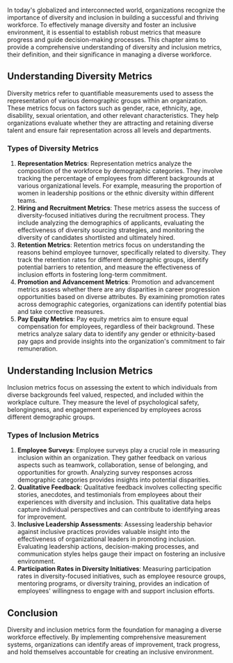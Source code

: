 
In today's globalized and interconnected world, organizations recognize the importance of diversity and inclusion in building a successful and thriving workforce. To effectively manage diversity and foster an inclusive environment, it is essential to establish robust metrics that measure progress and guide decision-making processes. This chapter aims to provide a comprehensive understanding of diversity and inclusion metrics, their definition, and their significance in managing a diverse workforce.

## Understanding Diversity Metrics

Diversity metrics refer to quantifiable measurements used to assess the representation of various demographic groups within an organization. These metrics focus on factors such as gender, race, ethnicity, age, disability, sexual orientation, and other relevant characteristics. They help organizations evaluate whether they are attracting and retaining diverse talent and ensure fair representation across all levels and departments.

### Types of Diversity Metrics

1. **Representation Metrics**: Representation metrics analyze the composition of the workforce by demographic categories. They involve tracking the percentage of employees from different backgrounds at various organizational levels. For example, measuring the proportion of women in leadership positions or the ethnic diversity within different teams.
2. **Hiring and Recruitment Metrics**: These metrics assess the success of diversity-focused initiatives during the recruitment process. They include analyzing the demographics of applicants, evaluating the effectiveness of diversity sourcing strategies, and monitoring the diversity of candidates shortlisted and ultimately hired.
3. **Retention Metrics**: Retention metrics focus on understanding the reasons behind employee turnover, specifically related to diversity. They track the retention rates for different demographic groups, identify potential barriers to retention, and measure the effectiveness of inclusion efforts in fostering long-term commitment.
4. **Promotion and Advancement Metrics**: Promotion and advancement metrics assess whether there are any disparities in career progression opportunities based on diverse attributes. By examining promotion rates across demographic categories, organizations can identify potential bias and take corrective measures.
5. **Pay Equity Metrics**: Pay equity metrics aim to ensure equal compensation for employees, regardless of their background. These metrics analyze salary data to identify any gender or ethnicity-based pay gaps and provide insights into the organization's commitment to fair remuneration.

## Understanding Inclusion Metrics

Inclusion metrics focus on assessing the extent to which individuals from diverse backgrounds feel valued, respected, and included within the workplace culture. They measure the level of psychological safety, belongingness, and engagement experienced by employees across different demographic groups.

### Types of Inclusion Metrics

1. **Employee Surveys**: Employee surveys play a crucial role in measuring inclusion within an organization. They gather feedback on various aspects such as teamwork, collaboration, sense of belonging, and opportunities for growth. Analyzing survey responses across demographic categories provides insights into potential disparities.
2. **Qualitative Feedback**: Qualitative feedback involves collecting specific stories, anecdotes, and testimonials from employees about their experiences with diversity and inclusion. This qualitative data helps capture individual perspectives and can contribute to identifying areas for improvement.
3. **Inclusive Leadership Assessments**: Assessing leadership behavior against inclusive practices provides valuable insight into the effectiveness of organizational leaders in promoting inclusion. Evaluating leadership actions, decision-making processes, and communication styles helps gauge their impact on fostering an inclusive environment.
4. **Participation Rates in Diversity Initiatives**: Measuring participation rates in diversity-focused initiatives, such as employee resource groups, mentoring programs, or diversity training, provides an indication of employees' willingness to engage with and support inclusion efforts.

## Conclusion

Diversity and inclusion metrics form the foundation for managing a diverse workforce effectively. By implementing comprehensive measurement systems, organizations can identify areas of improvement, track progress, and hold themselves accountable for creating an inclusive environment.
